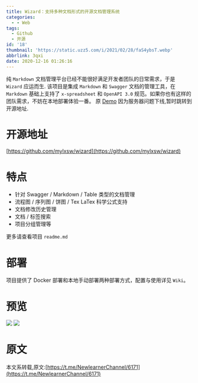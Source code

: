 ```yaml
---
title: Wizard：支持多种文档形式的开源文档管理系统
categories:
  - - Web
tags:
  - Github
  - 开源
id: '18'
thumbnail: 'https://static.uzz5.com/i/2021/02/28/faS4ybsT.webp'
abbrlink: 3qxi
date: 2020-12-16 01:26:16
---
```



纯 `Markdown` 文档管理平台已经不能很好满足开发者团队的日常需求，于是 `Wizard` 应运而生. 该项目是集成 `Markdown` 和 `Swagger` 文档的管理工具，在 `Markdown` 基础上支持了 `x-spreadsheet` 和 `OpenAPI 3.0` 规范。如果你也有这样的团队需求，不妨在本地部署体验一番。 原 [Demo](http://wizard.aicode.cc/) 因为服务器问题下线,暂时跳转到开源地址.

# 开源地址

[https://github.com/mylxsw/wizard](https://github.com/mylxsw/wizard)

# 特点

*   针对 Swagger / Markdown / Table 类型的文档管理
*   流程图 / 序列图 / 饼图 / Tex LaTex 科学公式支持
*   文档修改历史管理
*   文档 / 标签搜索
*   项目分组管理等

更多请查看项目 `readme.md`

# 部署

项目提供了 Docker 部署和本地手动部署两种部署方式，配置与使用详见 `Wiki`。

# 预览

![](https://static.uzz5.com/i/2021/02/28/Rpg52giJ.webp) ![](https://static.uzz5.com/i/2021/02/28/0ZGWHU0g.gif)

# 原文

本文系转载,原文:[https://t.me/NewlearnerChannel/6171](https://t.me/NewlearnerChannel/6171)